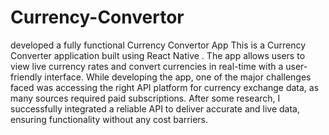 # Currency-Convertor
developed a fully functional Currency Convertor App
This is a Currency Converter application built using React Native . The app allows users to view live currency rates and convert currencies in real-time with a user-friendly interface. While developing the app, one of the major challenges faced was accessing the right API platform for currency exchange data, as many sources required paid subscriptions. After some research, I successfully integrated a reliable API to deliver accurate and live data, ensuring functionality without any cost barriers.
